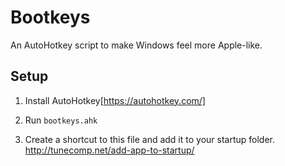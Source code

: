 # Bootkeys
An AutoHotkey script to make Windows feel more Apple-like.

## Setup

1. Install AutoHotkey[https://autohotkey.com/]

2. Run `bootkeys.ahk`

3. Create a shortcut to this file and add it to your startup folder.
    http://tunecomp.net/add-app-to-startup/

